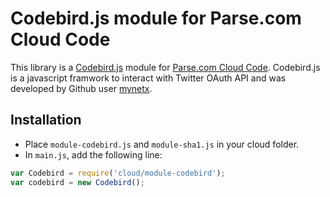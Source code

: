 Codebird.js module for Parse.com Cloud Code
===========================================

This library is a [Codebird.js](https://github.com/mynetx/codebird-js) module for [Parse.com Cloud Code](https://parse.com/docs/cloud_code_guide#started). 
Codebird.js is a javascript framwork to interact with Twitter OAuth API and was developed by Github user [mynetx](https://github.com/mynetx).

Installation
------------

- Place `module-codebird.js` and `module-sha1.js` in your cloud folder.
- In `main.js`, add the following line:

```javascript
var Codebird = require('cloud/module-codebird');
var codebird = new Codebird();
```
